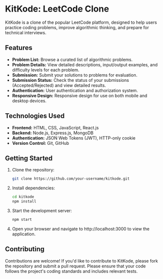 # KitKode: LeetCode Clone

KitKode is a clone of the popular LeetCode platform, designed to help users practice coding problems, improve algorithmic thinking, and prepare for technical interviews.

## Features

- **Problem List:** Browse a curated list of algorithmic problems.
- **Problem Details:** View detailed descriptions, input/output examples, and difficulty levels for each problem.
- **Submission:** Submit your solutions to problems for evaluation.
- **Submission Status:** Check the status of your submissions (Accepted/Rejected) and view detailed results.
- **Authentication:** User authentication and authorization system.
- **Responsive Design:** Responsive design for use on both mobile and desktop devices.

## Technologies Used

- **Frontend:** HTML, CSS, JavaScript, React.js
- **Backend:** Node.js, Express.js, MongoDB
- **Authentication:** JSON Web Tokens (JWT), HTTP-only cookie
- **Version Control:** Git, GitHub

## Getting Started

1. Clone the repository:

   ```bash
   git clone https://github.com/your-username/kitkode.git

2. Install dependencies:

   ```bash
   cd kitkode
   npm install

4. Start the development server:

    ```bash
   npm start

5. Open your browser and navigate to http://localhost:3000 to view the application.

## Contributing

Contributions are welcome! If you'd like to contribute to KitKode, please fork the repository and submit a pull request. Please ensure that your code follows the project's coding standards and includes relevant tests.
